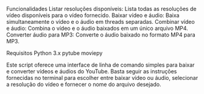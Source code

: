 Funcionalidades
Listar resoluções disponíveis: Lista todas as resoluções de vídeo disponíveis para o vídeo fornecido.
Baixar vídeo e áudio: Baixa simultaneamente o vídeo e o áudio em threads separadas.
Combinar vídeo e áudio: Combina o vídeo e o áudio baixados em um único arquivo MP4.
Converter áudio para MP3: Converte o áudio baixado no formato MP4 para MP3.

Requisitos
Python 3.x
pytube
moviepy

Este script oferece uma interface de linha de comando simples para baixar e converter vídeos e áudios do YouTube.
Basta seguir as instruções fornecidas no terminal para escolher entre baixar vídeo ou áudio, selecionar a resolução do
vídeo e fornecer o nome do arquivo desejado.






